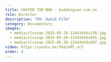 ```yaml
---
title: CHUYỆN TÌM NHÀ - batdongsan.com.vn
role: Director
description: "PH: Dukik Film"
category: Documentary
images:
  - media/vlcsnap-2025-05-28-11h41m36s330.jpg
  - media/vlcsnap-2025-05-28-11h43m16s645.jpg
  - media/vlcsnap-2025-05-28-11h43m29s207.jpg
video: https://youtu.be/Y6a2nMl_ncY
order: 4
---
```

